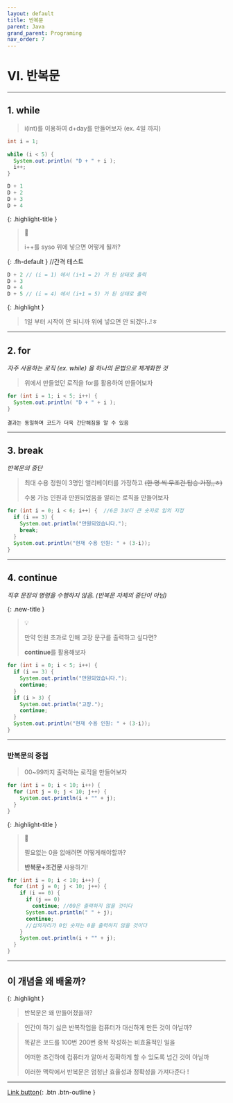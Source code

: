 ```yaml
---
layout: default
title: 반복문
parent: Java
grand_parent: Programing
nav_order: 7
---
```


# VI. 반복문

---

## 1. while

> i(int)를 이용하여 d+day를 만들어보자 (ex. 4일 까지)

```java
int i = 1;
		
while (i < 5) {
  System.out.println( "D + " + i );
  i++;
}
```

```java
D + 1
D + 2
D + 3
D + 4
```

{: .highlight-title }
> 🧐
>
> i++를 syso 위에 넣으면 어떻게 될까?

  
{: .fh-default } //간격 테스트

```java
D + 2 // (i = 1) 에서 (i+1 = 2) 가 된 상태로 출력
D + 3
D + 4
D + 5 // (i = 4) 에서 (i+1 = 5) 가 된 상태로 출력
```

{: .highlight }
> 1일 부터 시작이 안 되니까 위에 넣으면 안 되겠다..!ㅎ

---

## 2. for
_자주 사용하는 로직 (ex. while) 을 하나의 문법으로 체계화한 것_

> 위에서 만들었던 로직을 for를 활용하여 만들어보자

```java
for (int i = 1; i < 5; i++) {
  System.out.println( "D + " + i );
}
```

```
결과는 동일하며 코드가 더욱 간단해짐을 알 수 있음
```
---

## 3. break
_반복문의 중단_

> 최대 수용 정원이 3명인 앨리베이터를 가정하고
> ~~(한 명 씩 무조건 탑승 가정,,ㅎ)~~
>
> 수용 가능 인원과 만원되었음을 알리는 로직을 만들어보자

```java
for (int i = 0; i < 6; i++) {  //6은 3보다 큰 숫자로 임의 지정
  if (i == 3) {
    System.out.println("만원되었습니다.");
    break;
  }
  System.out.println("현재 수용 인원: " + (3-i));
}
```

---

## 4. continue
_직후 문장의 명령을 수행하지 않음. (반복문 자체의 중단이 아님)_

{: .new-title }
> 💡
>
> 만약 인원 초과로 인해 고장 문구를 출력하고 싶다면?
>
> **continue**를 활용해보자

```java
for (int i = 0; i < 5; i++) {
  if (i == 3) {
    System.out.println("만원되었습니다.");
    continue;
  }
  if (i > 3) {
    System.out.println("고장.");
    continue;
  }
  System.out.println("현재 수용 인원: " + (3-i));
}
```

---

### **반복문의 중첩**

> 00~99까지 출력하는 로직을 만들어보자

```java
for (int i = 0; i < 10; i++) {
  for (int j = 0; j < 10; j++) {
    System.out.println(i + "" + j);
  }
}
```

{: .highlight-title }
> 🧐
>
> 필요없는 0을 없애려면 어떻게해야할까?
>
> **반복문+조건문** 사용하기!

```java
for (int i = 0; i < 10; i++) {
  for (int j = 0; j < 10; j++) {
    if (i == 0) {
      if (j == 0)
        continue; //00은 출력하지 않을 것이다
      System.out.println(" " + j);
      continue;
      //십의자리가 0인 숫자는 0을 출력하지 않을 것이다
    }
    System.out.println(i + "" + j);
  }
}
```

---

## **이 개념을 왜 배울까?**

{: .highlight }
> 반복문은 왜 만들어졌을까?

> 인간이 하기 싫은 반복작업을 컴퓨터가 대신하게 만든 것이 아닐까?
>
> 똑같은 코드를 100번 200번 중복 작성하는 비효율적인 일을
>
> 어떠한 조건하에 컴퓨터가 알아서 정확하게 할 수 있도록 넘긴 것이 아닐까
>
> 이러한 맥락에서 반복문은 엄청난 효율성과 정확성을 가져다준다 !


---

[Link button](https://opentutorials.org/course/1223/5366){: .btn .btn-outline }